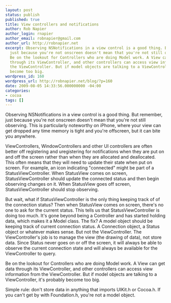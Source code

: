 ```yaml
---
layout: post
status: publish
published: true
title: View controllers and notifications
author: Rob Napier
author_login: rnapier
author_email: robnapier@gmail.com
author_url: http://robnapier.net
excerpt: Observing NSNotifications in a view control is a good thing. But remember,
  just because you're not onscreen doesn't mean that you're not still observing. ...
  Be on the lookout for Controllers who are doing Model work. A View can get data
  through its ViewController, and other controllers can access view information from
  the ViewController. But if model objects are talking to a ViewController, it's probably
  become too big.
wordpress_id: 160
wordpress_url: http://robnapier.net/blog/?p=160
date: 2009-08-05 14:33:56.000000000 -04:00
categories:
- cocoa
tags: []
---
```

Observing NSNotifications in a view control is a good thing. But remember, just because you're not onscreen doesn't mean that you're not still observing. This is particularly noteworthy on iPhone, where your view can get dropped any time memory is tight and you're offscreen, but it can bite you anywhere.

ViewControllers, WindowControllers and other UI controllers are often better off registering and uregistering for notifications when they are put on and off the screen rather than when they are allocated and deallocated. This often means that they will need to update their state when put on screen. For example, an icon indicating "connected" might be part of a StatusViewController. When StatusView comes on screen, StatusViewController should update the connected status and then begin observing changes on it. When StatusView goes off screen, StatusViewController should stop observing.
<!-- more -->
But wait, what if StatusViewController is the only thing keeping track of of the connection status? Then when StatusView comes on screen, there's no one to ask for the current status. This tells us that StatusViewController is doing too much. It's gone beyond being a Controller and has started holding data, which makes it a Model class. The fix? A model object should be keeping track of current connection status. A Connection object, a Status object or whatever makes sense. But not the ViewController. The ViewController's job is to manage the view (the drawing of data), not store data. Since Status never goes on or off the screen, it will always be able to observe the current connection state and will always be available for the ViewController to query.

Be on the lookout for Controllers who are doing Model work. A View can get data through its ViewController, and other controllers can access view information from the ViewController. But if model objects are talking to a ViewController, it's probably become too big.

Simple rule: don't store data in anything that imports UIKit.h or Cocoa.h. If you can't get by with Foundation.h, you're not a model object.
